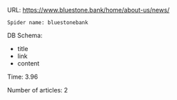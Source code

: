 URL: https://www.bluestone.bank/home/about-us/news/

    Spider name: bluestonebank

DB Schema:
- title
- link
- content

Time: 3.96

Number of articles: 2
